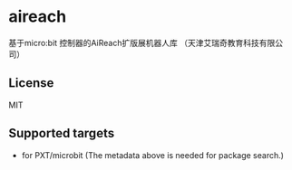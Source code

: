 # aireach

基于micro:bit 控制器的AiReach扩版展机器人库 （天津艾瑞奇教育科技有限公司）

## License

MIT

## Supported targets

* for PXT/microbit
(The metadata above is needed for package search.)
